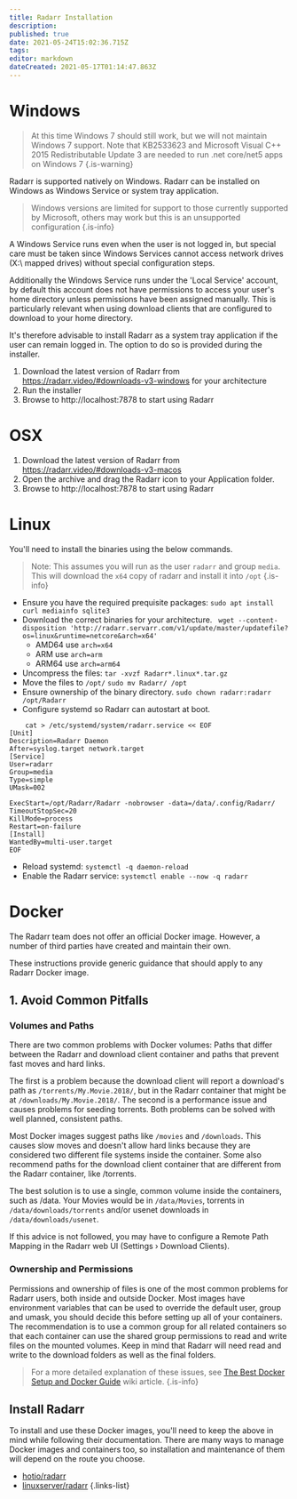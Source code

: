 ```yaml
---
title: Radarr Installation
description: 
published: true
date: 2021-05-24T15:02:36.715Z
tags: 
editor: markdown
dateCreated: 2021-05-17T01:14:47.863Z
---
```


# Windows

> At this time Windows 7 should still work, but we will not maintain Windows 7 support. Note that KB2533623 and Microsoft Visual C++ 2015 Redistributable Update 3 are needed to run .net core/net5 apps on Windows 7
{.is-warning}

Radarr is supported natively on Windows. Radarr can be installed on Windows as Windows Service or system tray application.
> Windows versions are limited for support to those currently supported by Microsoft, others may work but this is an unsupported configuration
{.is-info}

A Windows Service runs even when the user is not logged in, but special care must be taken since Windows Services cannot access network drives (X:\ mapped drives) without special configuration steps.

Additionally the Windows Service runs under the 'Local Service' account, by default this account does not have permissions to access your user's home directory unless permissions have been assigned manually. This is particularly relevant when using download clients that are configured to download to your home directory.

It's therefore advisable to install Radarr as a system tray application if the user can remain logged in. The option to do so is provided during the installer.

1. Download the latest version of Radarr from https://radarr.video/#downloads-v3-windows for your architecture
1. Run the installer
1. Browse to http://localhost:7878 to start using Radarr
# OSX
1. Download the latest version of Radarr from https://radarr.video/#downloads-v3-macos
1. Open the archive and drag the Radarr icon to your Application folder.
1. Browse to http://localhost:7878 to start using Radarr
# Linux
You'll need to install the binaries using the below commands.
> Note: This assumes you will run as the user `radarr` and group `media`.
> This will download the `x64` copy of radarr and install it into `/opt`
{.is-info}
- Ensure you have the required prequisite packages: `sudo apt install curl mediainfo sqlite3`
- Download the correct binaries for your architecture.
 ` wget --content-disposition 'http://radarr.servarr.com/v1/update/master/updatefile?os=linux&runtime=netcore&arch=x64'`
  - AMD64 use `arch=x64` 
  - ARM use `arch=arm`
  - ARM64 use `arch=arm64`
- Uncompress the files: `tar -xvzf Radarr*.linux*.tar.gz`
- Move the files to `/opt/` `sudo mv Radarr/ /opt`
- Ensure ownership of the binary directory.
  `sudo chown radarr:radarr /opt/Radarr`
- Configure systemd so Radarr can autostart at boot.
```
    cat > /etc/systemd/system/radarr.service << EOF
[Unit]
Description=Radarr Daemon
After=syslog.target network.target
[Service]
User=radarr
Group=media
Type=simple
UMask=002

ExecStart=/opt/Radarr/Radarr -nobrowser -data=/data/.config/Radarr/
TimeoutStopSec=20
KillMode=process
Restart=on-failure
[Install]
WantedBy=multi-user.target
EOF
```
- Reload systemd: `systemctl -q daemon-reload`
- Enable the Radarr service: `systemctl enable --now -q radarr`

  
# Docker
The Radarr team does not offer an official Docker image. However, a number of third parties have created and maintain their own.

These instructions provide generic guidance that should apply to any Radarr Docker image.

## 1. Avoid Common Pitfalls
### Volumes and Paths
There are two common problems with Docker volumes: Paths that differ between the Radarr and download client container and paths that prevent fast moves and hard links.

The first is a problem because the download client will report a download's path as `/torrents/My.Movie.2018/`, but in the Radarr container that might be at `/downloads/My.Movie.2018/`. The second is a performance issue and causes problems for seeding torrents. Both problems can be solved with well planned, consistent paths.

Most Docker images suggest paths like `/movies` and `/downloads`. This causes slow moves and doesn't allow hard links because they are considered two different file systems inside the container. Some also recommend paths for the download client container that are different from the Radarr container, like /torrents.

The best solution is to use a single, common volume inside the containers, such as /data. Your Movies would be in `/data/Movies`, torrents in `/data/downloads/torrents` and/or usenet downloads in `/data/downloads/usenet`.

If this advice is not followed, you may have to configure a Remote Path Mapping in the Radarr web UI (Settings › Download Clients).

### Ownership and Permissions
Permissions and ownership of files is one of the most common problems for Radarr users, both inside and outside Docker. Most images have environment variables that can be used to override the default user, group and umask, you should decide this before setting up all of your containers. The recommendation is to use a common group for all related containers so that each container can use the shared group permissions to read and write files on the mounted volumes.
Keep in mind that Radarr will need read and write to the download folders as well as the final folders.

> For a more detailed explanation of these issues, see [The Best Docker Setup and Docker Guide](/Docker-Guide) wiki article.
{.is-info}

## Install Radarr
To install and use these Docker images, you'll need to keep the above in mind while following their documentation. There are many ways to manage Docker images and containers too, so installation and maintenance of them will depend on the route you choose.

- [hotio/radarr](https://hotio.dev/containers/radarr/)
- [linuxserver/radarr](https://docs.linuxserver.io/images/docker-radarr)
{.links-list}